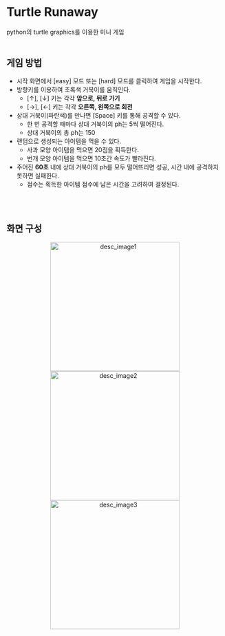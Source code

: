 Turtle Runaway
=============
python의 turtle graphics를 이용한 미니 게임
<br/>
<br/>

## 게임 방법
- 시작 화면에서 [easy] 모드 또는 [hard] 모드를 클릭하여 게임을 시작한다.
- 방향키를 이용하여 초록색 거북이를 움직인다.
    - [↑], [↓] 키는 각각 **앞으로, 뒤로 가기**
    - [→], [←] 키는 각각 **오른쪽, 왼쪽으로 회전**
- 상대 거북이(파란색)를 만나면 [Space] 키를 통해 공격할 수 있다.
    - 한 번 공격할 때마다 상대 거북이의 ph는 5씩 떨어진다.
    - 상대 거북이의 총 ph는 150
- 랜덤으로 생성되는 아이템을 먹을 수 있다.
    - 사과 모양 아이템을 먹으면 20점을 획득한다.
    - 번개 모양 아이템을 먹으면 10초간 속도가 빨라진다.
- 주어진 **60초** 내에 상대 거북이의 ph를 모두 떨어뜨리면 성공, 시간 내에 공격하지 못하면 실패한다.
    - 점수는 획득한 아이템 점수에 남은 시간을 고려하여 결정된다.
<br/>
<br/>

## 화면 구성
<p align = "center"><img src = "https://github.com/sohxxny/ToyProject/assets/119118662/766b97ac-d6bd-4105-9c01-316768087d95" width = "300px" alt = "desc_image1"></img><br/>
<img src = "https://github.com/sohxxny/ToyProject/assets/119118662/992772a9-48c8-4bc0-bc61-f7807a1e62e4" width = "300px" alt = "desc_image2"></img><br/>
<img src = "https://github.com/sohxxny/ToyProject/assets/119118662/b3c34f0c-7ff2-4320-8966-36fd9c82342f" width = "300px" alt = "desc_image3"></img></p>
